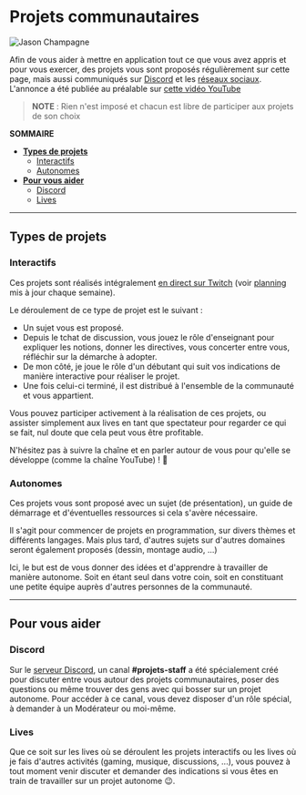 # Projets communautaires

![Jason Champagne](https://nsa40.casimages.com/img/2020/04/17/200417043501429316.png)

Afin de vous aider à mettre en application tout ce que vous avez appris et pour vous exercer, des projets vous sont proposés régulièrement sur cette page, mais aussi communiqués sur [Discord](https://discord.me/jasonchampagne) et les [réseaux sociaux](https://jasonchampagne.fr/liens). L'annonce a été publiée au préalable sur [cette vidéo YouTube](https://www.youtube.com/watch?v=3bgZgfI88gM)

> **NOTE** : Rien n'est imposé et chacun est libre de participer aux projets de son choix

**SOMMAIRE**
+ [**Types de projets**](#types-de-projets)
  + [Interactifs](#interactifs)
  + [Autonomes](#autonomes)
+ [**Pour vous aider**](#pour-vous-aider)
  + [Discord](#discord)
  + [Lives](#lives)

---

## Types de projets

### Interactifs

Ces projets sont réalisés intégralement [en direct sur Twitch](https://www.twitch.tv/jachampagne) (voir [planning](https://jasonchampagne.fr/planning) mis à jour chaque semaine).

Le déroulement de ce type de projet est le suivant :

+ Un sujet vous est proposé.
+ Depuis le tchat de discussion, vous jouez le rôle d'enseignant pour expliquer les notions, donner les directives, vous concerter entre vous, réfléchir sur la démarche à adopter.
+ De mon côté, je joue le rôle d'un débutant qui suit vos indications de manière interactive pour réaliser le projet.
+ Une fois celui-ci terminé, il est distribué à l'ensemble de la communauté et vous appartient.

Vous pouvez participer activement à la réalisation de ces projets, ou assister simplement aux lives en tant que spectateur pour regarder ce qui se fait, nul doute que cela peut vous être profitable.

N'hésitez pas à suivre la chaîne et en parler autour de vous pour qu'elle se développe (comme la chaîne YouTube) ! 💙

### Autonomes

Ces projets vous sont proposé avec un sujet (de présentation), un guide de démarrage et d'éventuelles ressources si cela s'avère nécessaire.

Il s'agit pour commencer de projets en programmation, sur divers thèmes et différents langages. Mais plus tard, d'autres sujets sur d'autres domaines seront également proposés (dessin, montage audio, ...)

Ici, le but est de vous donner des idées et d'apprendre à travailler de manière autonome. Soit en étant seul dans votre coin, soit en constituant une petite équipe auprès d'autres personnes de la communauté.

---

## Pour vous aider

### Discord

Sur le [serveur Discord](https://discord.me/jasonchampagne), un canal **\#projets-staff** a été spécialement créé pour discuter entre vous autour des projets communautaires, poser des questions ou même trouver des gens avec qui bosser sur un projet autonome. Pour accéder à ce canal, vous devez disposer d'un rôle spécial, à demander à un Modérateur ou moi-même.

### Lives

Que ce soit sur les lives où se déroulent les projets interactifs ou les lives où je fais d'autres activités (gaming, musique, discussions, ...), vous pouvez à tout moment venir discuter et demander des indications si vous êtes en train de travailler sur un projet autonome 😉.
